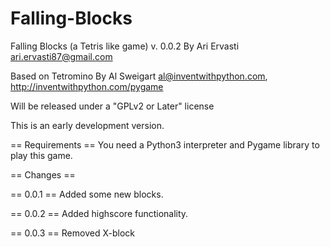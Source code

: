 # Falling-Blocks

Falling Blocks (a Tetris like game) v. 0.0.2
By Ari Ervasti
ari.ervasti87@gmail.com

Based on Tetromino By Al Sweigart al@inventwithpython.com, http://inventwithpython.com/pygame

Will be released under a "GPLv2 or Later" license

This is an early development version.

== Requirements ==
You need a Python3 interpreter and Pygame library to play this game.

== Changes ==

== 0.0.1 ==
Added some new blocks.

== 0.0.2 ==
Added highscore functionality.

== 0.0.3 ==
Removed X-block
